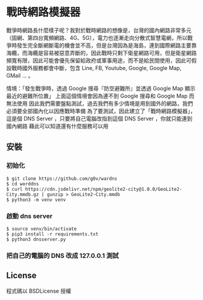 戰時網路模擬器
==============

戰爭時網路長什麼樣子呢？我對於戰時網路的想像是，台灣的國內網路非常多元（固網、第四台寬頻網路、4G、5G），電力也逐漸走向分散式智慧電網，所以戰爭時發生完全斷網斷電的機會並不高，但是台灣因為是海島，連到國際網路主要靠海纜，而海纜是容易被惡意弄斷的，因此戰時只剩下衛星網路可用，但是衛星網路頻寬有限，因此可能會優先保留給政府或軍事用途，而不是給民間使用，因此可假設戰時國外服務都會中斷，包含 Line, FB, Youtube, Google, Google Map, GMail ... 。

情境：「發生戰爭時，透過 Google 搜尋『防空避難所』並透過 Google Map 顯示最近的避難所位置」
上面這個情境會因為連不到 Google 搜尋和 Google Map 而無法使用
因此我們需要盤點測試，過去我們有多少情境是用到國外的網路，我們必須要全部國內化以因應戰時準備
為了要測試，因此建立了「戰時網路模擬器」，這是個 DNS Server ，只要將自己電腦改指到這個 DNS Server ，你就只能連到國內網路
藉此可以知道還有什麼服務可以用

## 安裝
### 初始化
```
$ git clone https://github.com/g0v/wardns
$ cd worddns
$ curl https://cdn.jsdelivr.net/npm/geolite2-city@1.0.0/GeoLite2-City.mmdb.gz | gunzip > GeoLite2-City.mmdb
$ python3 -m venv venv
```

### 啟動 dns server
```
$ source venv/bin/activate
$ pip3 install -r requirements.txt
$ python3 dnsserver.py
```

### 把自己的電腦的 DNS 改成 127.0.0.1 測試

## License
程式碼以 BSDLicense 授權
